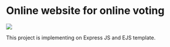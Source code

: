 # Online website for online voting

<img src="./public/images/voteme-log.png">

This project is implementing on Express JS and EJS template. 

